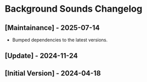 # Background Sounds Changelog

## [Maintainance] - 2025-07-14

- Bumped dependencies to the latest versions.

## [Update] - 2024-11-24

## [Initial Version] - 2024-04-18
